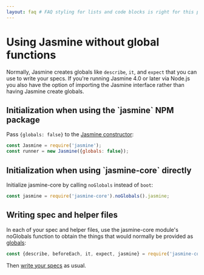 ```yaml
---
layout: faq # FAQ styling for lists and code blocks is right for this page
---
```


<h1>Using Jasmine without global functions</h1>

Normally, Jasmine creates globals like `describe`, `it`, and `expect` that you
can use to write your specs. If you're running Jasmine
4.0 or later via Node.js you also have the option of importing the Jasmine
interface rather than having Jasmine create globals.

<h2 markdown="1">Initialization when using the `jasmine` NPM package</h2>

Pass `{globals: false}` to the [Jasmine constructor](/api/npm/edge/Jasmine.html):

```javascript
const Jasmine = require('jasmine');
const runner = new Jasmine({globals: false});
```


<h2 markdown="1">Initialization when using `jasmine-core` directly</h2>

Initialize jasmine-core by calling `noGlobals` instead of `boot`:

```javascript
const jasmine = require('jasmine-core').noGlobals().jasmine;
```

<h2>Writing spec and helper files</h2>

In each of your spec and helper files, use the jasmine-core module's noGlobals
function to obtain the things that would normally be provided as
[globals](/api/edge/global):

```javascript
const {describe, beforeEach, it, expect, jasmine} = require('jasmine-core').noGlobals();
```

Then [write your specs](./your_first_suite) as usual.
